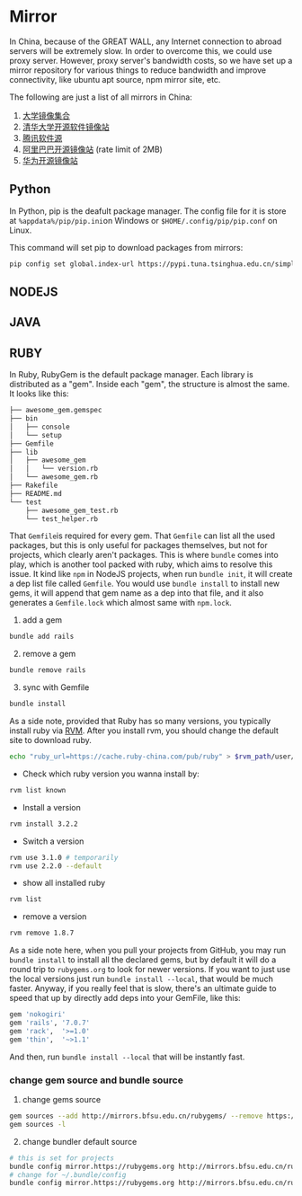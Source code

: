 # Mirror

In China, because of the GREAT WALL, any Internet connection to abroad servers will be extremely slow. In order to overcome this, we could use proxy server. However, proxy server's bandwidth costs, so we have set up a mirror repository for various things to reduce bandwidth and improve connectivity, like ubuntu apt source, npm mirror site, etc.

The following are just a list of all mirrors in China:

1. [大学镜像集合](https://mirrors.cernet.edu.cn/list)
1. [清华大学开源软件镜像站](https://mirrors.tuna.tsinghua.edu.cn/help/ubuntu/) 
2. [腾讯软件源](https://mirrors.tencent.com/)
3. [阿里巴巴开源镜像站](https://developer.aliyun.com/mirror/) (rate limit of 2MB)
4. [华为开源镜像站](https://mirrors.huaweicloud.com/home)



## Python
In Python, pip is the deafult package manager. The config file for it is store at `%appdata%/pip/pip.ini`on Windows or `$HOME/.config/pip/pip.conf` on Linux.

This command will set pip to download packages from mirrors:  

```bash
pip config set global.index-url https://pypi.tuna.tsinghua.edu.cn/simple
```



## NODEJS



## JAVA



## RUBY
In Ruby, RubyGem is the default package manager. Each library is distributed as a "gem". Inside each "gem", the structure is almost the same. It looks like this:  
```txt
├── awesome_gem.gemspec
├── bin
│   ├── console
│   └── setup
├── Gemfile
├── lib
│   ├── awesome_gem
│   │   └── version.rb
│   └── awesome_gem.rb
├── Rakefile
├── README.md
└── test
    ├── awesome_gem_test.rb
    └── test_helper.rb
```
That `Gemfile`is required for every gem. That `Gemfile` can list all the used packages, but this is only useful for packages themselves, but not for projects, which clearly aren't packages. This is where `bundle` comes into play, which is another tool packed with ruby, which aims to resolve this issue. It kind like `npm` in NodeJS projects, when run `bundle init`, it will create a dep list file called `Gemfile`. You would use `bundle install` to install new gems, it will append that gem name as a dep into that file, and it also generates a `Gemfile.lock` which almost same with `npm.lock`. 

1. add a gem
```bash
bundle add rails
```
2. remove a gem

```bash
bundle remove rails
```

3. sync with Gemfile

```bash
bundle install
```

As a side note, provided that Ruby has so many versions, you typically install ruby via [RVM](https://rvm.io/). After you install rvm, you should change the default site to download ruby.  
```bash
echo "ruby_url=https://cache.ruby-china.com/pub/ruby" > $rvm_path/user/db
```
* Check which ruby version you wanna install by:  

```bash
rvm list known
```

* Install a version

```bash
rvm install 3.2.2
```

* Switch a version

```bash
rvm use 3.1.0 # temporarily
rvm use 2.2.0 --default
```

* show all installed ruby 

```bash
rvm list
```

* remove a version

```bash
rvm remove 1.8.7
```

As a side note here, when you pull your projects from GitHub, you may run `bundle install` to install all the declared gems, but by default it will do a round trip to `rubygems.org` to look for newer versions. If you want to just use the local versions just run `bundle install --local`, that would be much faster.  Anyway, if you really feel that is slow, there's an ultimate guide to speed that up by directly add deps into your GemFile, like this:   

```ruby
gem 'nokogiri'
gem 'rails', '7.0.7'
gem 'rack',  '>=1.0'
gem 'thin',  '~>1.1'
```

And then, run `bundle install --local` that will be instantly fast.

### change gem source and bundle source

1. change gems source

```bash
gem sources --add http://mirrors.bfsu.edu.cn/rubygems/ --remove https://rubygems.org/
gem sources -l
```

2. change bundler default source

```bash
# this is set for projects
bundle config mirror.https://rubygems.org http://mirrors.bfsu.edu.cn/rubygems
# change for ~/.bundle/config
bundle config mirror.https://rubygems.org http://mirrors.bfsu.edu.cn/rubygems --global
```

